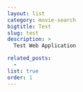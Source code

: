 ```yaml
---
layout: list
category: movie-search
bigtitle: Test
slug: test
description: >
  Test Web Application

related_posts:
  -
list: true
order: 1
---
```

